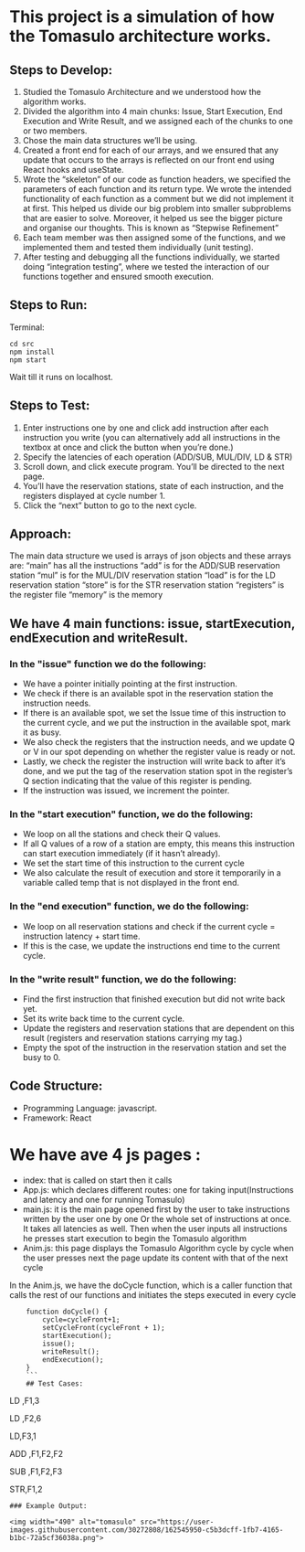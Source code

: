 # This project is a simulation of how the Tomasulo architecture works.

## Steps to Develop: 

1) Studied the Tomasulo Architecture and we understood how the algorithm works.
2) Divided the algorithm into 4 main chunks: Issue, Start Execution, End Execution and Write Result, and we assigned each of the chunks to one or two members.
3) Chose the main data structures we’ll be using.
4) Created a front end for each of our arrays, and we ensured that any update that occurs to the arrays is reflected on our front end using React hooks and useState.
5) Wrote the “skeleton” of our code as function headers, we specified the parameters of each function and its return type. We wrote the intended functionality of each function as a comment but we did not implement it at first. This helped us divide our big problem into smaller subproblems that are easier to solve. Moreover, it helped us see the bigger picture and organise our thoughts. This is known as “Stepwise Refinement”
6) Each team member was then assigned some of the functions, and we implemented them and tested them individually (unit testing).
7) After testing and debugging all the functions individually, we started doing “integration testing”, where we tested the interaction of our functions together and ensured smooth execution.
 


## Steps to Run:

Terminal: 
```
cd src
npm install 
npm start
```
Wait till it runs on localhost.

## Steps to Test:

1) Enter instructions one by one and click add instruction after each instruction you write (you can alternatively add all instructions in the textbox at once and click the button when you’re done.)
2) Specify the latencies of each operation (ADD/SUB, MUL/DIV, LD & STR)
3) Scroll down, and click execute program.  You’ll be directed to the next page.
4) You’ll have the reservation stations, state of each instruction, and the registers displayed at cycle number 1. 
5) Click the “next” button to go to the next cycle.


## Approach:
The main data structure we used is arrays of json objects and these arrays are:
“main” has all the instructions
“add” is for the ADD/SUB reservation station
“mul” is for the MUL/DIV reservation station
“load” is for the LD reservation station
“store” is for the STR reservation station
“registers” is the register file
“memory” is the memory

## We have 4 main functions: issue, startExecution, endExecution and writeResult.

### In the "issue" function we do the following:
- We have a pointer initially pointing at the first instruction.
- We check if there is an available spot in the reservation station the instruction needs.
- If there is an available spot, we set the Issue time of this instruction to the current cycle, and we put the instruction in the available spot, mark it as busy.
- We also check the registers that the instruction needs, and we update Q or V in our spot depending on whether the register value is ready or not.
- Lastly, we check the register the instruction will write back to after it’s done, and we put the tag of the reservation station spot in the register’s Q section indicating that the value of this register is pending.
- If the instruction was issued, we increment the pointer.

### In the "start execution" function, we do the following:
- We loop on all the stations and check their Q values.
- If all Q values of a row of a station are empty, this means this instruction can start execution immediately (if it hasn’t already). 
- We set the start time of this instruction to the current cycle
- We also calculate the result of execution and store it temporarily in a variable called temp that is not displayed in the front end. 

### In the "end execution" function, we do the following:
- We loop on all reservation stations and check if the current cycle = instruction latency + start time.
- If this is the case, we update the instructions end time to the current cycle.


### In the "write result" function, we do the following:
- Find the first  instruction that finished execution but did not write back yet.
- Set its write back time to the current cycle.
- Update the registers and reservation stations that are dependent on this result (registers and reservation stations carrying my tag.)
- Empty the spot of the instruction in the reservation station and set the busy to 0.

## Code Structure:

- Programming Language: javascript.
- Framework: React
# We have ave 4 js pages :
- index: that is called on start then it calls
- App.js: which declares different routes: one for taking input(Instructions and latency and one for running Tomasulo)
- main.js: it is the main page opened first by the user to take instructions written by the user one by one Or the whole set of instructions at once. It takes all latencies as well. Then when the user inputs all instructions he presses start execution to begin the Tomasulo algorithm
- Anim.js: this page displays the Tomasulo Algorithm cycle by cycle when the user presses next the page update its content with that of the next cycle 

In the Anim.js, we have the doCycle function, which is a caller function that calls the rest of our functions and initiates the steps executed in every cycle
```
    function doCycle() {
        cycle=cycleFront+1;
        setCycleFront(cycleFront + 1);
        startExecution();
        issue();
        writeResult();
        endExecution();
    }
    ```
    ## Test Cases:
```
LD ,F1,3		

LD ,F2,6	

LD,F3,1		

ADD ,F1,F2,F2	

SUB ,F1,F2,F3			

STR,F1,2
```
### Example Output:

<img width="490" alt="tomasulo" src="https://user-images.githubusercontent.com/30272808/162545950-c5b3dcff-1fb7-4165-b1bc-72a5cf36038a.png">

